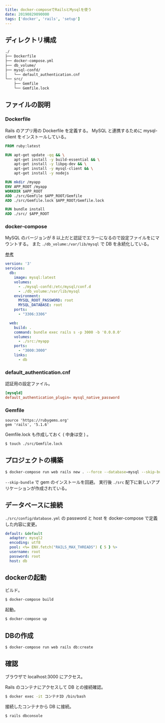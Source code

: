 ```yaml
---
title: docker-composeでRailsとMysqlを使う
date: 20190829090000
tags: ['docker', 'rails', 'setup']
---
```


## ディレクトリ構成
```bash
./
├── Dockerfile
├── docker-compose.yml
├── db_volume/
├── mysql-confd/
│   └── default_authentication.cnf
└── src/
    ├── Gemfile
    └── Gemfile.lock
```

## ファイルの説明
### Dockerfile
Rails のアプリ用の Dockerfile を定義する。
MySQL と連携するために mysql-client をインストールしている。
```Dockerfile
FROM ruby:latest

RUN apt-get update -qq && \
    apt-get install -y build-essential && \
    apt-get install -y libpq-dev && \
    apt-get install -y mysql-client && \
    apt-get install -y nodejs

RUN mkdir /myapp
ENV APP_ROOT /myapp
WORKDIR $APP_ROOT
ADD ./src/Gemfile $APP_ROOT/Gemfile
ADD ./src/Gemfile.lock $APP_ROOT/Gemfile.lock

RUN bundle install
ADD ./src/ $APP_ROOT
```

### docker-compose
MySQL のバージョンが 8 以上だと認証でエラーになるので設定ファイルをにマウントする。
また `./db_volume:/var/lib/mysql` で DB を永続化している。

[参考](https://qiita.com/yensaki/items/9e453b7320ca2d0461c7)  
```yaml
version: '3'
services:
  db:
    image: mysql:latest
    volumes:
      - ./mysql-confd:/etc/mysql/conf.d
      - ./db_volume:/var/lib/mysql
    environment:
      MYSQL_ROOT_PASSWORD: root
      MYSQL_DATABASE: root
    ports:
      - "3306:3306"

  web:
    build: .
    command: bundle exec rails s -p 3000 -b '0.0.0.0'
    volumes:
      - ./src:/myapp
    ports:
      - "3000:3000"
    links:
      - db
```

### default_authentication.cnf
認証用の設定ファイル。
```default_authentication.cnf
[mysqld]
default_authentication_plugin= mysql_native_password
```

### Gemfile
```Gemfile
source 'https://rubygems.org'
gem 'rails', '5.1.6'
```

Gemfile.lock も作成しておく ( 中身は空 ) 。
```bash
$ touch ./src/Gemfile.lock
```

## プロジェクトの構築
```bash
$ docker-compose run web rails new . --force --database=mysql --skip-bundle
```

`--skip-bundle` で gem のインストールを回避。
実行後 `./src` 配下に新しいアプリケーションが作成されている。

## データベースに接続
`./src/config/database.yml` の password と host を docker-compose で定義した内容に変更。
```yaml
default: &default
  adapter: mysql2
  encoding: utf8
  pool: <%= ENV.fetch("RAILS_MAX_THREADS") { 5 } %>
  username: root
  password: root
  host: db
```

## dockerの起動
ビルド。
```bash
$ docker-compose build
```

起動。
```bash
$ docker-compose up
```

## DBの作成
```bash
$ docker-compose run web rails db:create
```

## 確認
ブラウザで localhost:3000 にアクセス。

Rails のコンテナにアクセスして DB との接続確認。
```bash
$ docker exec -it コンテナID /bin/bash
```

接続したコンテナから DB に接続。
```bash
$ rails dbconsole
```
